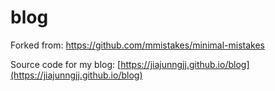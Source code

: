 # blog
Forked from: https://github.com/mmistakes/minimal-mistakes

Source code for my blog: [https://jiajunngjj.github.io/blog](https://jiajunngjj.github.io/blog)
